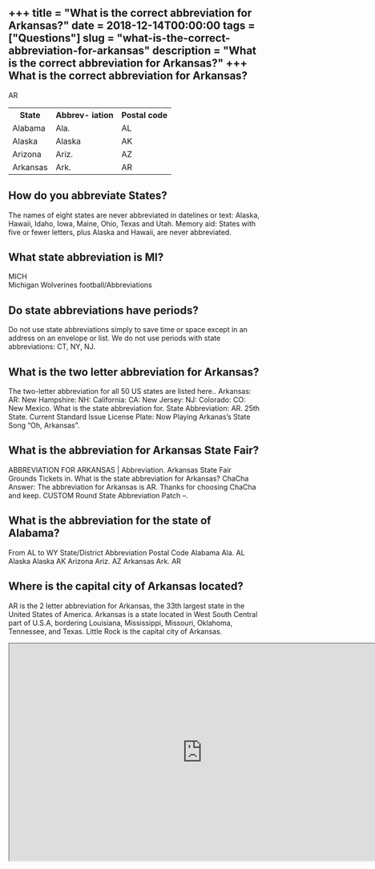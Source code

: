 +++
title = "What is the correct abbreviation for Arkansas?"
date = 2018-12-14T00:00:00
tags = ["Questions"]
slug = "what-is-the-correct-abbreviation-for-arkansas"
description = "What is the correct abbreviation for Arkansas?"
+++
What is the correct abbreviation for Arkansas?
----------------------------------------------

AR

<table><tr><th>State</th><th>Abbrev- iation</th><th>Postal code</th></tr><tr><td>Alabama</td><td>Ala.</td><td>AL</td></tr><tr><td>Alaska</td><td>Alaska</td><td>AK</td></tr><tr><td>Arizona</td><td>Ariz.</td><td>AZ</td></tr><tr><td>Arkansas</td><td>Ark.</td><td>AR</td></tr></table>

How do you abbreviate States?
-----------------------------

The names of eight states are never abbreviated in datelines or text: Alaska, Hawaii, Idaho, Iowa, Maine, Ohio, Texas and Utah. Memory aid: States with five or fewer letters, plus Alaska and Hawaii, are never abbreviated.

What state abbreviation is MI?
------------------------------

MICH  
Michigan Wolverines football/Abbreviations

Do state abbreviations have periods?
------------------------------------

Do not use state abbreviations simply to save time or space except in an address on an envelope or list. We do not use periods with state abbreviations: CT, NY, NJ.

What is the two letter abbreviation for Arkansas?
-------------------------------------------------

The two-letter abbreviation for all 50 US states are listed here.. Arkansas: AR: New Hampshire: NH: California: CA: New Jersey: NJ: Colorado: CO: New Mexico. What is the state abbreviation for. State Abbreviation: AR. 25th State. Current Standard Issue License Plate: Now Playing Arkanas’s State Song “Oh, Arkansas”.

What is the abbreviation for Arkansas State Fair?
-------------------------------------------------

ABBREVIATION FOR ARKANSAS | Abbreviation. Arkansas State Fair Grounds Tickets in. What is the state abbreviation for Arkansas? ChaCha Answer: The abbreviation for Arkansas is AR. Thanks for choosing ChaCha and keep. CUSTOM Round State Abbreviation Patch –.

What is the abbreviation for the state of Alabama?
--------------------------------------------------

From AL to WY State/District Abbreviation Postal Code Alabama Ala. AL Alaska Alaska AK Arizona Ariz. AZ Arkansas Ark. AR

Where is the capital city of Arkansas located?
----------------------------------------------

AR is the 2 letter abbreviation for Arkansas, the 33th largest state in the United States of America. Arkansas is a state located in West South Central part of U.S.A, bordering Louisiana, Mississippi, Missouri, Oklahoma, Tennessee, and Texas. Little Rock is the capital city of Arkansas.

<iframe allow="accelerometer; autoplay; clipboard-write; encrypted-media; gyroscope; picture-in-picture" allowfullscreen="" class="__youtube_prefs__  epyt-is-override  no-lazyload" data-no-lazy="1" data-origheight="433" data-origwidth="770" data-skipgform_ajax_framebjll="" height="433" id="_ytid_98383" loading="lazy" src="https://www.youtube.com/embed/qc9MKSmc6wY?enablejsapi=1&autoplay=0&cc_load_policy=0&cc_lang_pref=&iv_load_policy=1&loop=0&modestbranding=0&rel=1&fs=1&playsinline=0&autohide=2&theme=dark&color=red&controls=1&" title="YouTube player" width="770"></iframe>